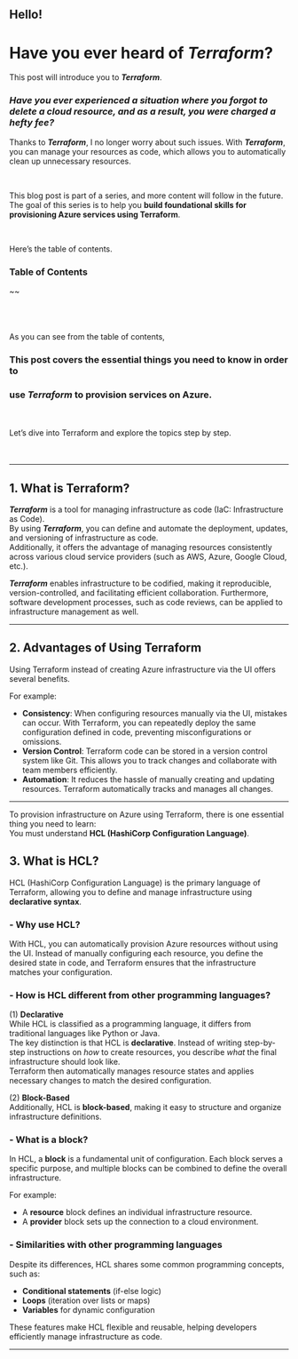## Hello!  
# Have you ever heard of *Terraform*?  
This post will introduce you to ***Terraform***.  

### *Have you ever experienced a situation where you forgot to delete a cloud resource, and as a result, you were charged a hefty fee?* 

Thanks to ***Terraform***, I no longer worry about such issues. With ***Terraform***, you can manage your resources as code, which allows you to automatically clean up unnecessary resources.  

<br>
  
This blog post is part of a series, and more content will follow in the future.  
The goal of this series is to help you **build foundational skills for provisioning Azure services using Terraform**.  

<br> 
  
Here’s the table of contents.  
  
### Table of Contents  
~~
  


<br> <br>    
As you can see from the table of contents,
### This post covers the essential things you need to know in order to 
### use ***Terraform*** to provision services on Azure.    

<br> <br>
Let’s dive into Terraform and explore the topics step by step.    
<br>
<br>
***
## 1. What is Terraform?

***Terraform*** is a tool for managing infrastructure as code (IaC: Infrastructure as Code).  
By using ***Terraform***, you can define and automate the deployment, updates, and versioning of infrastructure as code.  
Additionally, it offers the advantage of managing resources consistently across various cloud service providers (such as AWS, Azure, Google Cloud, etc.).

***Terraform*** enables infrastructure to be codified, making it reproducible, version-controlled, and facilitating efficient collaboration. Furthermore, software development processes, such as code reviews, can be applied to infrastructure management as well.

***
  
## 2. Advantages of Using Terraform  

Using Terraform instead of creating Azure infrastructure via the UI offers several benefits.  

For example:  

- **Consistency**: When configuring resources manually via the UI, mistakes can occur. With Terraform, you can repeatedly deploy the same configuration defined in code, preventing misconfigurations or omissions.  
- **Version Control**: Terraform code can be stored in a version control system like Git. This allows you to track changes and collaborate with team members efficiently.  
- **Automation**: It reduces the hassle of manually creating and updating resources. Terraform automatically tracks and manages all changes.  

***
To provision infrastructure on Azure using Terraform, there is one essential thing you need to learn:  
You must understand **HCL (HashiCorp Configuration Language)**.

## 3. What is HCL?  

HCL (HashiCorp Configuration Language) is the primary language of Terraform, allowing you to define and manage infrastructure using **declarative syntax**.  

### - Why use HCL?  
With HCL, you can automatically provision Azure resources without using the UI. Instead of manually configuring each resource, you define the desired state in code, and Terraform ensures that the infrastructure matches your configuration.  

### - How is HCL different from other programming languages?  
  
(1) **Declarative**  
While HCL is classified as a programming language, it differs from traditional languages like Python or Java.  
The key distinction is that HCL is **declarative**. Instead of writing step-by-step instructions on *how* to create resources, you describe *what* the final infrastructure should look like.  
Terraform then automatically manages resource states and applies necessary changes to match the desired configuration.   

(2) **Block-Based**  
Additionally, HCL is **block-based**, making it easy to structure and organize infrastructure definitions.  

### - What is a block?  
In HCL, a **block** is a fundamental unit of configuration. Each block serves a specific purpose, and multiple blocks can be combined to define the overall infrastructure.  

For example:  
- A **resource** block defines an individual infrastructure resource.  
- A **provider** block sets up the connection to a cloud environment.  

### - Similarities with other programming languages  
Despite its differences, HCL shares some common programming concepts, such as:  
- **Conditional statements** (if-else logic)  
- **Loops** (iteration over lists or maps)  
- **Variables** for dynamic configuration  

These features make HCL flexible and reusable, helping developers efficiently manage infrastructure as code.  


***


